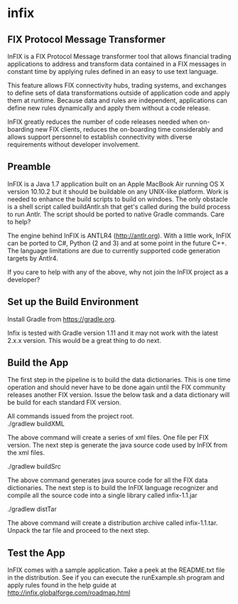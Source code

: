 # infix
FIX Protocol Message Transformer
--------------------------------
InFIX is a FIX Protocol Message transformer tool that allows financial trading applications to address and transform data contained in a FIX messages in constant time by applying rules defined in an easy to use text language.

This feature allows FIX connectivity hubs, trading systems, and exchanges to define sets of data transformations outside of application code and apply them at runtime. Because data and rules are independent, applications can define new rules dynamically and apply them without a code release.

InFIX greatly reduces the number of code releases needed when on-boarding new FIX clients, reduces the on-boarding time considerably and allows support personnel to establish connectivity with diverse requirements without developer involvement.

Preamble
--------
InFIX is a Java 1.7 application built on an Apple MacBook Air running OS X version 10.10.2 but it should be buildable on any UNIX-like platform.  Work is needed to enhance the build scripts to build on windoes.  The only obstacle is a shell script called buildAntlr.sh that get's called during the build process to run Antlr.  The script should be ported to native Gradle commands.  Care to help?

The engine behind InFIX is ANTLR4 (http://antlr.org).  With a little work, InFIX can be ported to C#, Python (2 and 3) and at some point in the future C++. The language limitations are due to currently supported code generation targets by Antlr4.

If you care to help with any of the above, why not join the InFIX project as a developer?

Set up the Build Environment
----------------------------
Install Gradle from https://gradle.org.

Infix is tested with Gradle version 1.11 and it may not work with the latest 2.x.x version.  This would be a great thing to do next.

Build the App
-------------
The first step in the pipeline is to build the data dictionaries.  This is one time operation and should never have to be done again until the FIX community releases another FIX version. Issue the below task and a data dictionary will be build for each standard FIX version.

All commands issued from the project root.  
./gradlew buildXML

The above command will create a series of xml files.  One file per FIX version.  The next step is generate the java source code used by InFIX from the xml files.

./gradlew buildSrc

The above command generates java source code for all the FIX data dictionaries.  The next step is to build the InFIX language recognizer and compile all the source code into a single library called infix-1.1.jar

./gradlew distTar

The above command will create a distribution archive called infix-1.1.tar.  Unpack the tar file and proceed to the next step.

Test the App
-------------
InFIX comes with a sample application.  Take a peek at the README.txt file in the distribution.  See if you can execute the runExample.sh program and apply rules found in the help guide at http://infix.globalforge.com/roadmap.html



